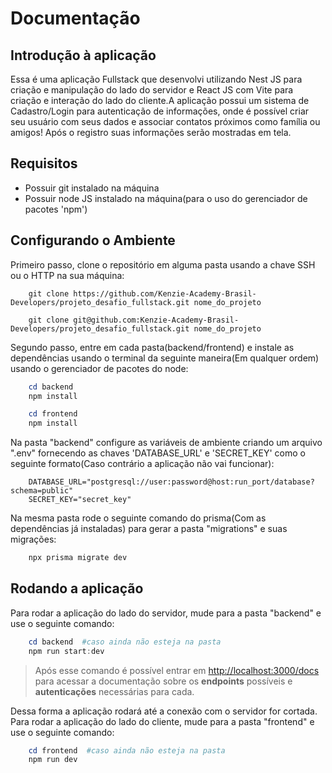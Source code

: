 # Documentação

## Introdução à aplicação

Essa é uma aplicação Fullstack que desenvolvi utilizando Nest JS para criação e manipulação do lado do servidor e React JS com Vite para criação e interação do lado do cliente.A aplicação possui um sistema de Cadastro/Login para autenticação de informações, onde é possível criar seu usuário com seus dados e associar contatos próximos como família ou amigos! Após o registro suas informações serão mostradas em tela.

## Requisitos

- Possuir git instalado na máquina
- Possuir node JS instalado na máquina(para o uso do gerenciador de pacotes 'npm')

## Configurando o Ambiente

Primeiro passo, clone o repositório em alguma pasta usando a chave SSH ou o HTTP na sua máquina:

```gitBash
    git clone https://github.com/Kenzie-Academy-Brasil-Developers/projeto_desafio_fullstack.git nome_do_projeto
```

```git
    git clone git@github.com:Kenzie-Academy-Brasil-Developers/projeto_desafio_fullstack.git nome_do_projeto
```

Segundo passo, entre em cada pasta(backend/frontend) e instale as dependências usando o terminal da seguinte maneira(Em qualquer ordem) usando o gerenciador de pacotes do node:

```powershell
    cd backend
    npm install
```

```powershell
    cd frontend
    npm install
```

Na pasta "backend" configure as variáveis de ambiente criando um arquivo ".env" fornecendo as chaves 'DATABASE_URL' e 'SECRET_KEY' como o seguinte formato(Caso contrário a aplicação não vai funcionar):

```env
    DATABASE_URL="postgresql://user:password@host:run_port/database?schema=public"
    SECRET_KEY="secret_key"
```

Na mesma pasta rode o seguinte comando do prisma(Com as dependências já instaladas) para gerar a pasta "migrations" e suas migrações:

```powershell
    npx prisma migrate dev
```

## Rodando a aplicação

Para rodar a aplicação do lado do servidor, mude para a pasta "backend" e use o seguinte comando:

```powershell
    cd backend  #caso ainda não esteja na pasta
    npm run start:dev
```

> Após esse comando é possível entrar em <http://localhost:3000/docs> para acessar a documentação sobre os
> **endpoints** possíveis e **autenticações** necessárias para cada.

Dessa forma a aplicação rodará até a conexão com o servidor for cortada.
Para rodar a aplicação do lado do cliente, mude para a pasta "frontend" e use o seguinte comando:

```powershell
    cd frontend  #caso ainda não esteja na pasta
    npm run dev
```
